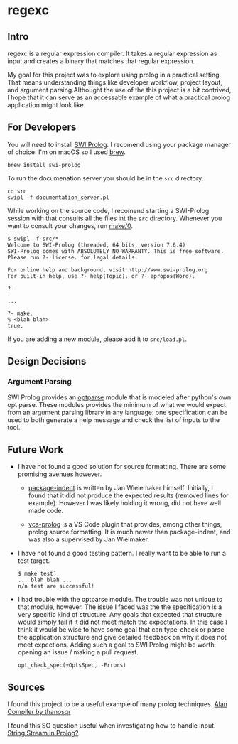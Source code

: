# regexc

## Intro

regexc is a regular expression compiler. It takes a regular expression as input and creates a binary
that matches that regular expression.

My goal for this project was to explore using prolog in a practical setting. That means understanding
things like developer workflow, project layout, and argument parsing.Althought the use of the this 
project is a bit contrived, I hope that it can serve as an accessable example of what a practical 
prolog application might look like.

## For Developers

You will need to install [SWI Prolog](http://www.swi-prolog.org). I recomend using your package 
manager of choice. I'm on macOS so I used [brew](https://brew.sh).

```
brew install swi-prolog
```

To run the documenation server you should be in the `src` directory.

```
cd src
swipl -f documentation_server.pl
```

While working on the source code, I recomend starting a SWI-Prolog session with that consults all
the files int the `src` directory. Whenever you want to consult your changes, run
[make/0](http://www.swi-prolog.org/pldoc/doc_for?object=make/0).

```
$ swipl -f src/*
Welcome to SWI-Prolog (threaded, 64 bits, version 7.6.4)
SWI-Prolog comes with ABSOLUTELY NO WARRANTY. This is free software.
Please run ?- license. for legal details.

For online help and background, visit http://www.swi-prolog.org
For built-in help, use ?- help(Topic). or ?- apropos(Word).

?-

...

?- make.
% <blah blah>
true.
```

If you are adding a new module, please add it to `src/load.pl`.

## Design Decisions

### Argument Parsing
	
SWI Prolog provides an [optparse](http://www.swi-prolog.org/pldoc/man?section=optparse) module that is
modeled after python's own opt parse. These modules provides the minimum of what we would expect from 
an argument parsing library in any language: one specification can be used to both generate a help 
message and check the list of inputs to the tool.

## Future Work

* I have not found a good solution for source formatting. There are some promising avenues however.

	- [package-indent](https://github.com/SWI-Prolog/packages-indent/blob/master/indent.pl) is written by
Jan Wielemaker himself. Initially, I found that it did not produce the expected results (removed
lines for example). However I was likely holding it wrong, did not have well made code.

	- [vcs-prolog](https://github.com/arthwang/vsc-prolog) is a VS Code plugin that provides, among
other things, prolog source formatting. It is much newer than package-indent, and was also a supervised
by Jan Wielmaker.

* I have not found a good testing pattern. I really want to be able to run a test target.

	```
	$ make test` 
	... blah blah ...
	n/n test are successful!
	```
* I had trouble with the optparse module. The trouble was not unique to that module, however. The
issue I faced was the the specification is a very specific kind of structure. Any goals that 
expected that structure would simply fail if it did not meet match the expectations. In this case
I think it would be wise to have some goal that can type-check or parse the application structure
and give detailed feedback on why it does not meet expections. Adding such a goal to SWI Prolog might
be worth opening an issue / making a pull request.

	```
	opt_check_spec(+OptsSpec, -Errors)
	```

## Sources

I found this project to be a useful example of many prolog techniques.
[Alan Compiler by thanosqr](https://github.com/thanosqr/Alan-Prolog-Compiler)

I found this SO question useful when investigating how to handle input.
[String Stream in Prolog?](https://stackoverflow.com/questions/23593156/string-stream-in-prolog)

